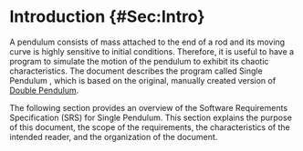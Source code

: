 # Introduction {#Sec:Intro}

A pendulum consists of mass attached to the end of a rod and its moving curve is highly sensitive to initial conditions. Therefore, it is useful to have a program to simulate the motion of the pendulum to exhibit its chaotic characteristics. The document describes the program called Single Pendulum , which is based on the original, manually created version of [Double Pendulum](https://github.com/Zhang-Zhi-ZZ/CAS741Project/blob/master/Double%20Pendulum/docs/SRS/SRS.pdf).

The following section provides an overview of the Software Requirements Specification (SRS) for Single Pendulum. This section explains the purpose of this document, the scope of the requirements, the characteristics of the intended reader, and the organization of the document.
